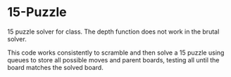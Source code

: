 # 15-Puzzle
15 puzzle solver for class.
The depth function does not work in the brutal solver.

This code works consistently to scramble and then solve a 15 puzzle using queues to store all possible moves and parent boards, testing all until the board matches the solved board.
